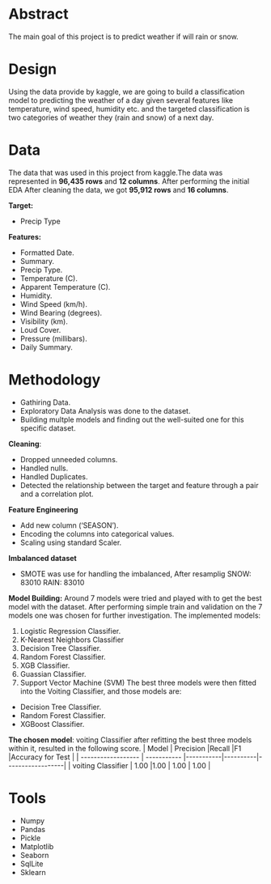 # Abstract
The main goal of this project is to predict weather if will rain or snow.

# Design
Using the data provide by kaggle, we are going to build a classification model to predicting the weather of a day given several features like temperature,
wind speed, humidity etc. and the targeted classification is two categories of weather they (rain and snow) of a next day.

# Data
The data that was used in this project from kaggle.The data was represented in **96,435 rows** and **12 columns**.
After performing the initial EDA After cleaning the data, we got **95,912 rows** and **16 columns**.

**Target:**
* Precip Type

**Features:**
- Formatted Date.
-	Summary.
-	Precip Type.
-	Temperature (C).
-	Apparent Temperature (C).
-	Humidity.
-	Wind Speed (km/h).
-	Wind Bearing (degrees).
-	Visibility (km).
-	Loud Cover.
-	Pressure (millibars).
-	Daily Summary.

# Methodology
* Gathiring Data.
* Exploratory Data Analysis was done to the dataset.
* Building multple models and finding out the well-suited one for this specific dataset.

**Cleaning**:
* Dropped unneeded columns.
* Handled nulls.
* Handled Duplicates.
* Detected the relationship between the target and feature through a pair and a correlation plot.

**Feature Engineering**
* Add new column (‘SEASON’).
* Encoding the columns into categorical values.
* Scaling using standard Scaler.

**Imbalanced dataset**
* SMOTE was use for handling the imbalanced, After resamplig SNOW: 83010
RAIN: 83010

**Model Building:** Around 7 models were tried and played with to get the best model with the dataset.
After performing simple train and validation on the 7 models one was chosen for further investigation. The implemented models:
1. Logistic Regression Classifier.
2. K-Nearest Neighbors Classifier
3. Decision Tree Classifier.
4. Random Forest Classifier.
5. XGB Classifier.
6. Guassian Classifier.
7. Support Vector Machine (SVM)
The best three models were then fitted into the Voiting Classifier, and those models are:
* Decision Tree Classifier.
* Random Forest Classifier.
* XGBoost Classifier.

**The chosen model**: voiting Classifier after refitting the best three models within it, resulted in the following score.
| Model              | Precision   |Recall     |F1        |Accuracy for Test |
| ------------------ | ----------- |-----------|----------|------------------|
| voiting Classifier | 1.00        |1.00       | 1.00     | 1.00             |

# Tools
* Numpy
* Pandas
* Pickle
* Matplotlib
* Seaborn
* SqlLite
* Sklearn
